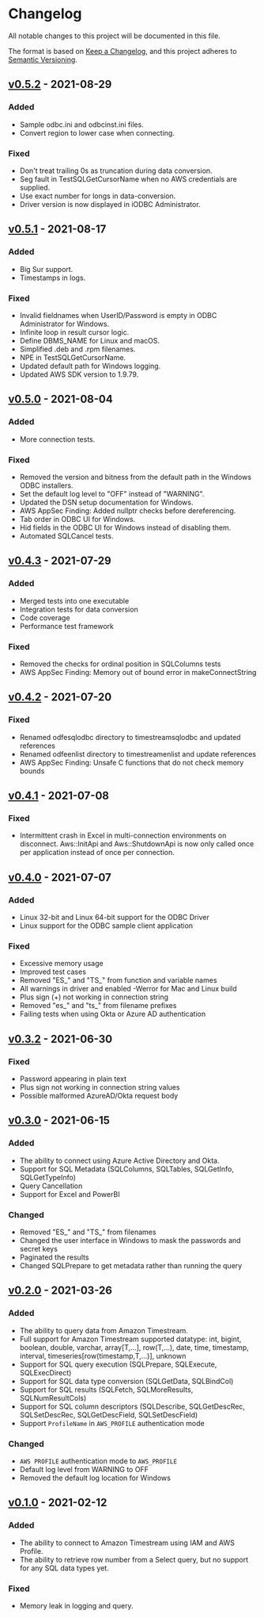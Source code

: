 # Changelog
All notable changes to this project will be documented in this file.

The format is based on [Keep a Changelog](https://keepachangelog.com/en/1.0.0/),
and this project adheres to [Semantic Versioning](https://semver.org/spec/v2.0.0.html).

## [v0.5.2](https://github.com/Bit-Quill/timestream-odbc/releases/tag/v0.5.2) - 2021-08-29
### Added
- Sample odbc.ini and odbcinst.ini files.
- Convert region to lower case when connecting.

### Fixed
- Don't treat trailing 0s as truncation during data conversion.
- Seg fault in TestSQLGetCursorName when no AWS credentials are supplied.
- Use exact number for longs in data-conversion.
- Driver version is now displayed in iODBC Administrator.

## [v0.5.1](https://github.com/Bit-Quill/timestream-odbc/releases/tag/v0.5.1) - 2021-08-17
### Added
- Big Sur support.
- Timestamps in logs.

### Fixed
- Invalid fieldnames when UserID/Password is empty in ODBC Administrator for Windows.
- Infinite loop in result cursor logic.
- Define DBMS_NAME for Linux and macOS.
- Simplified .deb and .rpm filenames.
- NPE in TestSQLGetCursorName.
- Updated default path for Windows logging.
- Updated AWS SDK version to 1.9.79.

## [v0.5.0](https://github.com/Bit-Quill/timestream-odbc/releases/tag/v0.5.0) - 2021-08-04
### Added
- More connection tests.

### Fixed
- Removed the version and bitness from the default path in the Windows ODBC installers.
- Set the default log level to "OFF" instead of "WARNING".
- Updated the DSN setup documentation for Windows.
- AWS AppSec Finding: Added nullptr checks before dereferencing.
- Tab order in ODBC UI for Windows.
- Hid fields in the ODBC UI for Windows instead of disabling them.
- Automated SQLCancel tests.

## [v0.4.3](https://github.com/Bit-Quill/timestream-odbc/releases/tag/v0.4.3) - 2021-07-29
### Added
- Merged tests into one executable
- Integration tests for data conversion
- Code coverage
- Performance test framework

### Fixed
- Removed the checks for ordinal position in SQLColumns tests
- AWS AppSec Finding: Memory out of bound error in makeConnectString

## [v0.4.2](https://github.com/Bit-Quill/timestream-odbc/releases/tag/v0.4.2) - 2021-07-20
### Fixed
- Renamed odfesqlodbc directory to timestreamsqlodbc and updated references
- Renamed odfeenlist directory to timestreamenlist and update references
- AWS AppSec Finding: Unsafe C functions that do not check memory bounds

## [v0.4.1](https://github.com/Bit-Quill/timestream-odbc/releases/tag/v0.4.1) - 2021-07-08
### Fixed
- Intermittent crash in Excel in multi-connection environments on disconnect. Aws::InitApi and Aws::ShutdownApi is now only called once per application instead of once per connection.

## [v0.4.0](https://github.com/Bit-Quill/timestream-odbc/releases/tag/v0.4.0) - 2021-07-07
### Added
- Linux 32-bit and Linux 64-bit support for the ODBC Driver
- Linux support for the ODBC sample client application 

### Fixed
- Excessive memory usage
- Improved test cases
- Removed "ES_" and "TS_" from function and variable names
- All warnings in driver and enabled -Werror for Mac and Linux build
- Plus sign (+) not working in connection string
- Removed "es_" and "ts_" from filename prefixes
- Failing tests when using Okta or Azure AD authentication

## [v0.3.2](https://github.com/Bit-Quill/timestream-odbc/releases/tag/v0.3.2) - 2021-06-30
### Fixed
- Password appearing in plain text
- Plus sign not working in connection string values
- Possible malformed AzureAD/Okta request body

## [v0.3.0](https://github.com/Bit-Quill/timestream-odbc/releases/tag/v0.3.0) - 2021-06-15
### Added
- The ability to connect using Azure Active Directory and Okta.
- Support for SQL Metadata (SQLColumns, SQLTables, SQLGetInfo, SQLGetTypeInfo)
- Query Cancellation
- Support for Excel and PowerBI
### Changed
- Removed "ES_" and "TS_" from filenames
- Changed the user interface in Windows to mask the passwords and secret keys
- Paginated the results
- Changed SQLPrepare to get metadata rather than running the query

## [v0.2.0](https://github.com/Bit-Quill/timestream-odbc/releases/tag/v0.2.0) - 2021-03-26
### Added
- The ability to query data from Amazon Timestream.
- Full support for Amazon Timestream supported datatype: int, bigint, boolean, double, varchar, array[T,...], row(T,...), date, time, timestamp, interval, timeseries[row(timestamp,T,...)], unknown
- Support for SQL query execution (SQLPrepare, SQLExecute, SQLExecDirect)
- Support for SQL data type conversion (SQLGetData, SQLBindCol)
- Support for SQL results (SQLFetch, SQLMoreResults, SQLNumResultCols)
- Support for SQL column descriptors (SQLDescribe, SQLGetDescRec, SQLSetDescRec, SQLGetDescField, SQLSetDescField)
- Support `ProfileName` in `AWS_PROFILE` authentication mode
### Changed
- `AWS PROFILE` authentication mode to `AWS_PROFILE`
- Default log level from WARNING to OFF
- Removed the default log location for Windows

## [v0.1.0](https://github.com/Bit-Quill/timestream-odbc/releases/tag/v0.1.0) - 2021-02-12
### Added
- The ability to connect to Amazon Timestream using IAM and AWS Profile.
- The ability to retrieve row number from a Select query, but no support for any SQL data types yet.
### Fixed
- Memory leak in logging and query.

